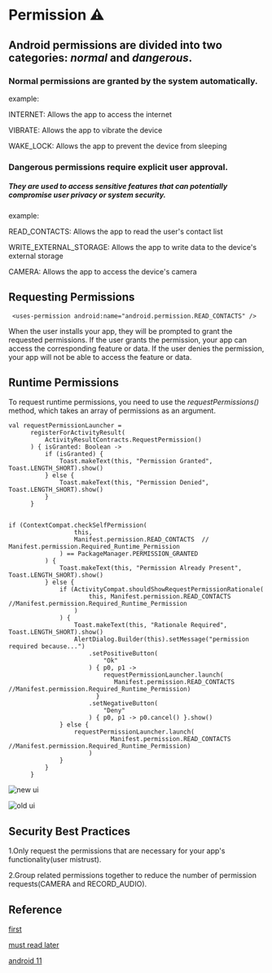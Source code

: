 # Permission ⚠️

## Android permissions are divided into two categories: *normal* and *dangerous*. 

### Normal permissions are granted by the system automatically.

example:

  INTERNET: Allows the app to access the internet

  VIBRATE: Allows the app to vibrate the device

  WAKE_LOCK: Allows the app to prevent the device from sleeping

 

### Dangerous permissions require explicit user approval.

##### They are used to access sensitive features that can potentially compromise user privacy or system security.

example:

  READ_CONTACTS: Allows the app to read the user's contact list

  WRITE_EXTERNAL_STORAGE: Allows the app to write data to the device's external storage

  CAMERA: Allows the app to access the device's camera

  

  ## Requesting Permissions

  ```
   <uses-permission android:name="android.permission.READ_CONTACTS" />
  ```

  When the user installs your app, they will be prompted to grant the requested permissions. If the user grants the permission, your app can access the corresponding feature or data. If the user denies the permission, your app will not be able to access the feature or data.
  

  ## Runtime Permissions

  To request runtime permissions, you need to use the *requestPermissions()* method, which takes an array of permissions as an argument.

  ```
  val requestPermissionLauncher =
        registerForActivityResult(
            ActivityResultContracts.RequestPermission()
        ) { isGranted: Boolean ->
            if (isGranted) {
                Toast.makeText(this, "Permission Granted", Toast.LENGTH_SHORT).show()
            } else {
                Toast.makeText(this, "Permission Denied", Toast.LENGTH_SHORT).show()
            }
        }           


 if (ContextCompat.checkSelfPermission(
                    this,
                    Manifest.permission.READ_CONTACTS  // Manifest.permission.Required_Runtime_Permission 
                ) == PackageManager.PERMISSION_GRANTED
            ) {
                Toast.makeText(this, "Permission Already Present", Toast.LENGTH_SHORT).show()
            } else {
                if (ActivityCompat.shouldShowRequestPermissionRationale(
                        this, Manifest.permission.READ_CONTACTS  //Manifest.permission.Required_Runtime_Permission
                    )
                ) {
                    Toast.makeText(this, "Rationale Required", Toast.LENGTH_SHORT).show()
                    AlertDialog.Builder(this).setMessage("permission required because...")
                        .setPositiveButton(
                            "Ok"
                        ) { p0, p1 ->
                            requestPermissionLauncher.launch(
                               Manifest.permission.READ_CONTACTS  //Manifest.permission.Required_Runtime_Permission)
                          }
                        .setNegativeButton(
                            "Deny"
                        ) { p0, p1 -> p0.cancel() }.show()
                } else {
                    requestPermissionLauncher.launch(
                              Manifest.permission.READ_CONTACTS  //Manifest.permission.Required_Runtime_Permission)
                        )
                }
            }
        }
  ```

![new ui](https://encrypted-tbn0.gstatic.com/images?q=tbn:ANd9GcSjk3T-KzefdzcI0IX8fKLPHME4IQ5hFiz1YyNve0m-qdLc-woNfibzdI7axOub06cYIYw&usqp=CAU)

![old ui](https://s3.amazonaws.com/assets.df.soti.net/default_assets/images/ca864387-a409-4939-a68a-ad4e00b0de49/8fe8868d-0093-437a-833d-6adbc9bdb00f/screencapture.PNG)

## Security Best Practices

1.Only request the permissions that are necessary for your app's functionality(user mistrust).

2.Group related permissions together to reduce the number of permission requests(CAMERA and RECORD_AUDIO).





## Reference

[first](https://30dayscoding.com/blog/android-permissions-and-security-guide)

[must read later](https://www.droidcon.com/2024/01/19/android-permissions-unveiled-a-developers-insight/)

[android 11](https://mikethecitadev.medium.com/permission-updates-in-android-11-e4a6aa8aff9)
